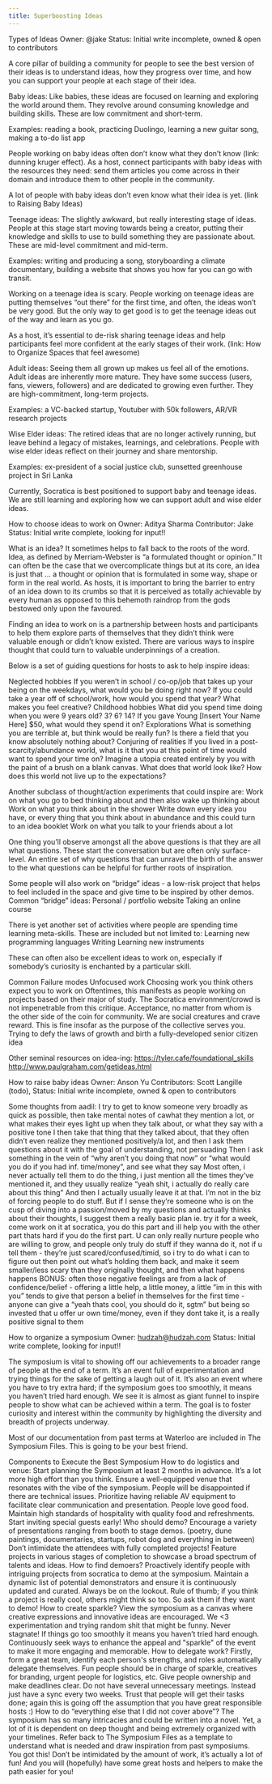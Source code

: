 ```yaml
---
title: Superboosting Ideas
---
```


Types of Ideas
Owner: @jake
Status: Initial write incomplete, owned & open to contributors

A core pillar of building a community for people to see the best version of their ideas is to understand ideas, how they progress over time, and how you can support your people at each stage of their idea.

Baby ideas: Like babies, these ideas are focused on learning and exploring the world around them. They revolve around consuming knowledge and building skills. These are low commitment and short-term. 

Examples: reading a book, practicing Duolingo, learning a new guitar song, making a to-do list app

People working on baby ideas often don’t know what they don’t know (link: dunning kruger effect). As a host, connect participants with baby ideas with the resources they need: send them articles you come across in their domain and introduce them to other people in the community.

A lot of people with baby ideas don’t even know what their idea is yet. (link to Raising Baby Ideas)

Teenage ideas: The slightly awkward, but really interesting stage of ideas. People at this stage start moving towards being a creator, putting their knowledge and skills to use to build something they are passionate about. These are mid-level commitment and mid-term. 

Examples: writing and producing a song, storyboarding a climate documentary, building a website that shows you how far you can go with transit.

Working on a teenage idea is scary. People working on teenage ideas are putting themselves “out there” for the first time, and often, the ideas won’t be very good. But the only way to get good is to get the teenage ideas out of the way and learn as you go.

As a host, it’s essential to de-risk sharing teenage ideas and help participants feel more confident at the early stages of their work. (link: How to Organize Spaces that feel awesome)

Adult ideas: Seeing them all grown up makes us feel all of the emotions. Adult ideas are inherently more mature. They have some success (users, fans, viewers, followers) and are dedicated to growing even further. They are high-commitment, long-term projects.

Examples: a VC-backed startup, Youtuber with 50k followers, AR/VR research projects


Wise Elder ideas: The retired ideas that are no longer actively running, but leave behind a legacy of mistakes, learnings, and celebrations. People with wise elder ideas reflect on their journey and share mentorship.

Examples: ex-president of a social justice club, sunsetted greenhouse project in Sri Lanka

Currently, Socratica is best positioned to support baby and teenage ideas. We are still learning and exploring how we can support adult and wise elder ideas.

How to choose ideas to work on
Owner: Aditya Sharma
Contributor: Jake
Status: Initial write complete, looking for input!!

What is an idea? 
It sometimes helps to fall back to the roots of the word. Idea, as defined by Merriam-Webster is “a formulated thought or opinion.” It can often be the case that we overcomplicate things but at its core, an idea is just that ... a thought or opinion that is formulated in some way, shape or form in the real world. As hosts, it is important to bring the barrier to entry of an idea down to its crumbs so that it is perceived as totally achievable by every human as opposed to this behemoth raindrop from the gods bestowed only upon the favoured. 

Finding an idea to work on is a partnership between hosts and participants to help them explore parts of themselves that they didn’t think were valuable enough or didn’t know existed. There are various ways to inspire thought that could turn to valuable underpinnings of a creation.

Below is a set of guiding questions for hosts to ask to help inspire ideas:

Neglected hobbies
If you weren’t in school / co-op/job that takes up your being on the weekdays, what would you be doing right now?
If you could take a year off of school/work, how would you spend that year?
What makes you feel creative?
Childhood hobbies
What did you spend time doing when you were 9 years old? 3? 6? 14?
If you gave Young [Insert Your Name Here] $50, what would they spend it on?
Explorations
What is something you are terrible at, but think would be really fun?
Is there a field that you know absolutely nothing about?
Conjuring of realities
If you lived in a post-scarcity/abundance world, what is it that you at this point of time would want to spend your time on?
Imagine a utopia created entirely by you with the paint of a brush on a blank canvas. What does that world look like? How does this world not live up to the expectations? 

Another subclass of thought/action experiments that could inspire are:
Work on what you go to bed thinking about and then also wake up thinking about
Work on what you think about in the shower
Write down every idea you have, or every thing that you think about in abundance and this could turn to an idea booklet
Work on what you talk to your friends about a lot

One thing you’ll observe amongst all the above questions is that they are all what questions. These start the conversation but are often only surface-level. An entire set of why  questions that can unravel the birth of the answer to the what questions can be helpful for further roots of inspiration. 

Some people will also work on “bridge” ideas - a low-risk project that helps to feel included in the space and give time to be inspired by other demos. Common “bridge” ideas:
Personal / portfolio website
Taking an online course

There is yet another set of activities where people are spending time learning meta-skills. These are included but not limited to: 
Learning new programming languages
Writing
Learning new instruments

These can often also be excellent ideas to work on, especially if somebody’s curiosity is enchanted by a particular skill. 

Common Failure modes
Unfocused work
Choosing work you think others expect you to work on
Oftentimes, this manifests as people working on projects based on their major of study.
The Socratica environment/crowd is not impenetrable from this critique. Acceptance, no matter from whom is the other side of the coin for community. We are social creatures and crave reward. This is fine insofar as the purpose of the collective serves you. 
Trying to defy the laws of growth and birth a fully-developed senior citizen idea

Other seminal resources on idea-ing: 
https://tyler.cafe/foundational_skills 
http://www.paulgraham.com/getideas.html

How to raise baby ideas
Owner: Anson Yu
Contributors: Scott Langille (todo), 
Status: Initial write incomplete, owned & open to contributors

Some thoughts from aadil:
I try to get to know someone very broadly as quick as possible, then take mental notes of cawhat they mention a lot, or what makes their eyes light up when they talk about, or what they say with a positive tone
I then take that thing that they talked about, that they often didn’t even realize they mentioned positively/a lot, and then I ask them questions about it with the goal of understanding, not persuading
Then I ask something in the vein of “why aren’t you doing that now” or “what would you do if you had inf. time/money”, and see what they say
Most often, i never actually tell them to do the thing, i just mention all the times they’ve mentioned it, and they usually realize “yeah shit, i actually do really care about this thing”
And then I actually usually leave it at that. I’m not in the biz of forcing people to do stuff. But if I sense they’re someone who is on the cusp of diving into a passion/moved by my questions and actually thinks about their thoughts, I suggest them a really basic plan ie. try it for a week, come work on it at socratica, you do this part and ill help you with the other part thats hard if you do the first part. 
U can only really nurture people who are willing to grow, and people only truly do stuff if they wanna do it, not if u tell them - they’re just scared/confused/timid, so i try to do what i can to figure out then point out what’s holding them back, and make it seem smaller/less scary than they originally thought, and then what happens happens
BONUS: often those negative feelings are from a lack of confidence/belief - offering a little help, a little money, a little ”im in this with you” tends to give that person a belief in themselves for the first time - anyone can give a “yeah thats cool, you should do it, sgtm” but being so invested that u offer ur own time/money, even if they dont take it, is a really positive signal to them

How to organize a symposium
Owner: hudzah@hudzah.com
Status: Initial write complete, looking for input!!

The symposium is vital to showing off our achievements to a broader range of people at the end of a term. It’s an event full of experimentation and trying things for the sake of getting a laugh out of it. It’s also an event where you have to try extra hard; if the symposium goes too smoothly, it means you haven’t tried hard enough. We see it is almost as giant funnel to inspire people to show what can be achieved within a term. The goal is to foster curiosity and interest within the community by highlighting the diversity and breadth of projects underway.

Most of our documentation from past terms at Waterloo are included in The Symposium Files. This is going to be your best friend.

Components to Execute the Best Symposium
How to do logistics and venue:
Start planning the Symposium at least 2 months in advance. It’s a lot more high effort than you think.
Ensure a well-equipped venue that resonates with the vibe of the symposium.
People will be disappointed if there are technical issues. Prioritize having reliable AV equipment to facilitate clear communication and presentation.
People love good food. Maintain high standards of hospitality with quality food and refreshments.
Start inviting special guests early! 
Who should demo?
Encourage a variety of presentations ranging from booth to stage demos. (poetry, dune paintings, documentaries, startups, robot dog and everything in between)
Don’t intimidate the attendees with fully completed projects! Feature projects in various stages of completion to showcase a broad spectrum of talents and ideas.
How to find demoers?
Proactively identify people with intriguing projects from socratica to demo at the symposium.
Maintain a dynamic list of potential demonstrators and ensure it is continuously updated and curated. Always be on the lookout.
Rule of thumb; if you think a project is really cool, others might think so too. So ask them if they want to demo!
How to create sparkle?
View the symposium as a canvas where creative expressions and innovative ideas are encouraged. We <3 experimentation and trying random shit that might be funny.
Never stagnate! If things go too smoothly it means you haven’t tried hard enough. Continuously seek ways to enhance the appeal and "sparkle" of the event to make it more engaging and memorable. 
How to delegate work?
Firstly, form a great team, identify each person's strengths, and roles automatically delegate themselves. Fun people should be in charge of sparkle, creatives for branding, urgent people for logistics, etc. 
Give people ownership and make deadlines clear. Do not have several unnecessary meetings. Instead just have a sync every two weeks. Trust that people will get their tasks done; again this is going off the assumption that you have great responsible hosts :) 
How to do “everything else that I did not cover above”?
The symposium has so many intricacies and could be written into a novel. Yet, a lot of it is dependent on deep thought and being extremely organized with your timelines. Refer back to The Symposium Files as a template to understand what is needed and draw inspiration from past symposiums.
You got this! Don’t be intimidated by the amount of work, it’s actually a lot of fun! And you will (hopefully) have some great hosts and helpers to make the path easier for you! 
